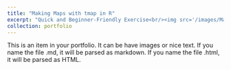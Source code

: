 ```yaml
---
title: "Making Maps with tmap in R"
excerpt: "Quick and Beginner-Friendly Exercise<br/><img src='/images/Map_Landcover_Comparison_Buffers.png' alt="MapImageSmaller" width="350" height="400">"
collection: portfolio
---
```


This is an item in your portfolio. It can be have images or nice text. If you name the file .md, it will be parsed as markdown. If you name the file .html, it will be parsed as HTML. 
